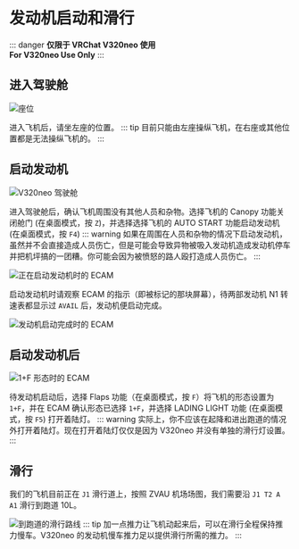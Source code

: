 # 发动机启动和滑行
::: danger
**仅限于 VRChat V320neo 使用**  
**For V320neo Use Only**
:::
## 进入驾驶舱
![座位](/v320neo/guide/enter-seat.webp)

进入飞机后，请坐左座的位置。
::: tip
目前只能由左座操纵飞机，在右座或其他位置都是无法操纵飞机的。
:::
## 启动发动机
![V320neo 驾驶舱](/v320neo/guide/cockpit.webp)

进入驾驶舱后，确认飞机周围没有其他人员和杂物。选择飞机的 Canopy 功能关闭舱门 (在桌面模式，按 `Z`)，并选择选择飞机的 AUTO START 功能启动发动机 (在桌面模式，按 `F4`)
::: warning
如果在周围在人员和杂物的情况下启动发动机，虽然并不会直接造成人员伤亡，但是可能会导致异物被吸入发动机造成发动机停车并把机坪搞的一团糟。你可能会因为被愤怒的路人殴打造成人员伤亡。
:::

![正在启动发动机时的 ECAM](/v320neo/guide/ecam-starting-engine.webp)

启动发动机时请观察 ECAM 的指示（即被标记的那块屏幕），待两部发动机 N1 转速表都显示过 `AVAIL` 后，发动机便启动完成。

![发动机启动完成时的 ECAM](/v320neo/guide/ecam-engine-started.webp)
## 启动发动机后
![1+F 形态时的 ECAM](/v320neo/guide/ecam-after-started-flaps.webp)

待发动机启动后，选择 Flaps 功能（在桌面模式，按 `F`）将飞机的形态设置为 `1+F`，并在 ECAM 确认形态已选择 `1+F`，并选择 LADING LIGHT 功能 (在桌面模式，按 `F5`) 打开着陆灯。
::: warning
实际上，你不应该在起降和进出跑道的情况外打开着陆灯。现在打开着陆灯仅仅是因为 V320neo 并没有单独的滑行灯设置。
:::
## 滑行
我们的飞机目前正在 `J1` 滑行道上，按照 ZVAU 机场场图，我们需要沿 `J1 T2 A A1` 滑行到跑道 10L。

![到跑道的滑行路线](/v320neo/guide/taxi-to-10L.webp)
::: tip
加一点推力让飞机动起来后，可以在滑行全程保持推力慢车。V320neo 的发动机慢车推力足以提供滑行所需的推力。
:::